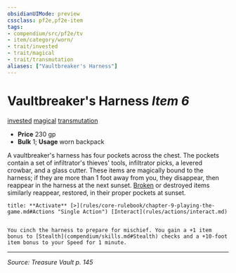 ```yaml
---
obsidianUIMode: preview
cssclass: pf2e,pf2e-item
tags:
- compendium/src/pf2e/tv
- item/category/worn/
- trait/invested
- trait/magical
- trait/transmutation
aliases: ["Vaultbreaker's Harness"]
---
```

# Vaultbreaker's Harness *Item 6*  
[invested](invested.md "Invested Item Trait")  [magical](magical.md "Magical Item Trait")  [transmutation](transmutation.md "Transmutation School Trait")  

- **Price** 230 gp
- **Bulk** 1; **Usage** worn backpack

A vaultbreaker's harness has four pockets across the chest. The pockets contain a set of infiltrator's thieves' tools, infiltrator picks, a levered crowbar, and a glass cutter. These items are magically bound to the harness; if they are more than 1 foot away from you, they disappear, then reappear in the harness at the next sunset. [Broken](conditions.md#Broken) or destroyed items similarly reappear, restored, in their proper pockets at sunset.

```ad-embed-ability
title: **Activate** [>](rules/core-rulebook/chapter-9-playing-the-game.md#Actions "Single Action") [Interact](rules/actions/interact.md)


You cinch the harness to prepare for mischief. You gain a +1 item bonus to [Stealth](compendium/skills.md#Stealth) checks and a +10-foot item bonus to your Speed for 1 minute.
```


---
*Source: Treasure Vault p. 145*